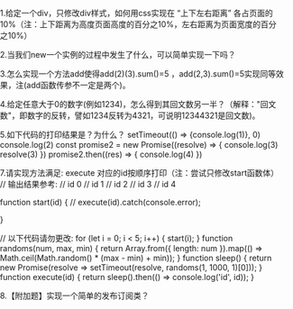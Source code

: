 1.给定一个div，只修改div样式，如何用css实现在 “上下左右距离” 各占页面的10%（注：上下距离为高度页面高度的百分之10%，左右距离为页面宽度的百分之10%）
<style>
    body {  padding: 0;   margin: 0;  }
    div {
        
    }
</style>
<body>
<div></div>
</body>

2.当我们new一个实例的过程中发生了什么，可以简单实现一下吗？

3.怎么实现一个方法add使得add(2)(3).sum()=5  ，add(2,3).sum()=5实现同等效果，注(add函数传参不一定是两个)。

4.给定任意大于0的数字(例如1234)，怎么得到其回文数另一半？（解释："回文数"，即数字的反转，譬如1234反转为4321，可说明12344321是回文数)。

5.如下代码的打印结果是？为什么？
setTimeout(() => {console.log(1)}, 0)
console.log(2)
const promise2 = new Promise((resolve) => {
    	console.log(3)
	  	resolve(3)
})
promise2.then((res) => {
    console.log(4)
})

7.请实现方法满足: execute 对应的id按顺序打印（注：尝试只修改start函数体）
//  输出结果参考:
//  id 0
//  id 1
//  id 2
//  id 3
//  id 4

function start(id) {
  // execute(id).catch(console.error);

}

// 以下代码请勿更改:
for (let i = 0; i < 5; i++) {
  start(i);
}
function randoms(num, max, min) {
  return Array.from({ length: num }).map(() => Math.ceil(Math.random() * (max - min) + min));
}
function sleep() {
  return new Promise(resolve => setTimeout(resolve, randoms(1, 1000, 1)[0]));
}
function execute(id) {
  return sleep().then(() => console.log('id', id));
}

8.【附加题】实现一个简单的发布订阅类？